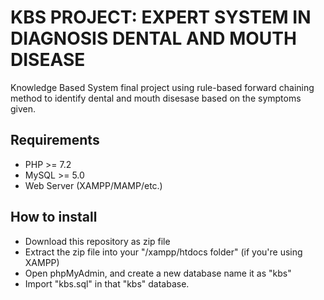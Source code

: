 # KBS PROJECT: EXPERT SYSTEM IN DIAGNOSIS DENTAL AND MOUTH DISEASE

Knowledge Based System final project using rule-based forward chaining method to identify dental and mouth disesase based on the symptoms given.

## Requirements

- PHP >= 7.2
- MySQL >= 5.0
- Web Server (XAMPP/MAMP/etc.)

## How to install

- Download this repository as zip file
- Extract the zip file into your "/xampp/htdocs folder" (if you're using XAMPP)
- Open phpMyAdmin, and create a new database name it as "kbs"
- Import "kbs.sql" in that "kbs" database.
